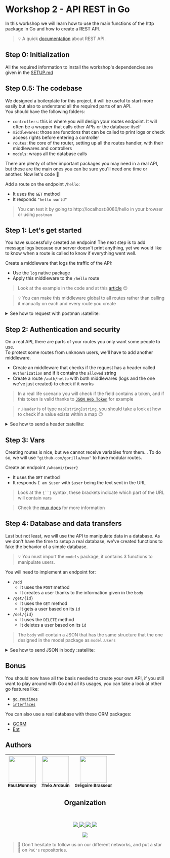 # Workshop 2 - API REST in Go

In this workshop we will learn how to use the main functions of the http package in Go and how to create a REST API.

> :bulb: A quick [documentation](https://www.ibm.com/cloud/learn/rest-apis) about REST API.

## Step 0: Initialization

All the required information to install the workshop's dependencies are given in the [SETUP.md](./SETUP.md)

## Step 0.5: The codebase

We designed a boilerplate for this project, it will be useful to start more easily but also to understand all the required parts of an API.  
You should have the following folders:

- `controllers`: this is where you will design your routes endpoint. It will often be a wrapper that calls other APIs or the database itself
- `middlewares`: those are functions that can be called to print logs or check access rights before entering a controller
- `routes`: the core of the router, setting up all the routes handler, with their middlewares and controllers
- `models`: wraps all the database calls

There are plenty of other important packages you may need in a real API, but these are the main ones you can be sure you'll need one time or another. Now let's code :rocket:

Add a route on the endpoint `/hello`:
- It uses the `GET` method
- It responds `"hello world"`

> You can test it by going to http://localhost:8080/hello in your browser or using `postman`

## Step 1: Let's get started

You have successfully created an endpoint!
The next step is to add message logs because our server doesn't print anything, yet we would like to know when a route is called to know if everything went well.

Create a middleware that logs the traffic of the API:
- Use the `log` native package
- Apply this middleware to the `/hello` route


> Look at the example in the code and at this [article](https://dev.to/karankumarshreds/middlewares-in-go-41j) :wink:

> :bulb: You can make this middleware global to all routes rather than calling it manually on each and every route you create

<details>
  <summary>See how to request with postman :satellite:</summary>

  Enter your URL and the method you wish to use in the titlebar and click `Send`.

  ![Seek](../../.github/go-http/seek.png)

  Then the result (if there is any) will be printed out at the bottom.

  ![Result](../../.github/go-http/result.png)

</details>

## Step 2: Authentication and security

On a real API, there are parts of your routes you only want some people to use.  
To protect some routes from unknown users, we'll have to add another middleware.

- Create an middleware that checks if the request has a header called `Authorization` and if it contains the `allowed` string
- Create a route `/auth/hello` with both middlewares (logs and the one we've just created) to check if it works

> In a real life scenario you will check if the field contains a token, and if this token is valid thanks to [`JSON Web Token`](https://jwt.io/introduction) for example

> `r.Header` is of type `map[string]string`, you should take a look at how to check if a value exists within a map :wink:

<details>

  <summary>See how to send a header :satellite:</summary>

  Go into the 3rd panel, there you will be able to create the headers that you want to send, toggle the checkbox to send them or not.

  ![Header](../../.github/go-http/header.png)

</details>

## Step 3: Vars

Creating routes is nice, but we cannot receive variables from them... To do so, we will use `"github.com/gorilla/mux"` to have modular routes.

Create an endpoint `/whoami/{user}`
- It uses the `GET` method
- It responds `I am $user` with `$user` being the text sent in the URL

> Look at the `{``}` syntax, these brackets indicate which part of the URL will contain vars

> Check the [mux docs](https://github.com/gorilla/mux/blob/master/README.md) for more information

## Step 4: Database and data transfers

Last but not least, we will use the API to manipulate data in a database. As we don't have the time to setup a real database, we've created functions to fake the behavior of a simple database.

> :bulb: You must import the `models` package, it contains 3 functions to manipulate users.

You will need to implement an endpoint for:

- `/add`
  - It uses the `POST` method
  - It creates a user thanks to the information given in the `body`
- `/get/{id}`
  - It uses the `GET` method
  - It gets a user based on its `id`
- `/del/{id}`
  - It uses the `DELETE` method
  - It deletes a user based on its `id`

> The `body` will contain a JSON that has the same structure that the one designed in the model package as `model.Users`

<details>

  <summary>See how to send JSON in body :satellite:</summary>

  Go into the 4th panel and select the `raw` option, then you can write your JSON (you can also copy this one).

  ![Body](../../.github/go-http/body.png)

  </details>

## Bonus

You should now have all the basis needed to create your own API, if you still want to play around with Go and all its usages, you can take a look at other go features like:
- [`go routines`](https://go.dev/tour/concurrency)
- [`interfaces`](https://gobyexample.com/interfaces)

You can also use a real database with these ORM packages:
- [GORM](https://github.com/go-gorm/gorm/)
- [Ent](https://github.com/facebookincubator/ent)

## Authors

| [<img src="https://github.com/PaulMonnery.png?size=85" width=85><br><sub>Paul Monnery</sub>](https://github.com/PaulMonnery) | [<img src="https://github.com/Qwexta.png?size=85" width=85><br><sub>Théo Ardouin</sub>](https://github.com/Qwexta) | [<img src="https://github.com/lerimeur.png?size=85" width=85><br><sub>Grégoire Brasseur</sub>](https://github.com/lerimeur)
| :---: | :---: | :---: |
<h2 align=center>
Organization
</h2>
<br/>
<p align='center'>
    <a href="https://www.linkedin.com/company/pocinnovation/mycompany/">
        <img src="https://img.shields.io/badge/LinkedIn-0077B5?style=for-the-badge&logo=linkedin&logoColor=white">
    </a>
    <a href="https://www.instagram.com/pocinnovation/">
        <img src="https://img.shields.io/badge/Instagram-E4405F?style=for-the-badge&logo=instagram&logoColor=white">
    </a>
    <a href="https://twitter.com/PoCInnovation">
        <img src="https://img.shields.io/badge/Twitter-1DA1F2?style=for-the-badge&logo=twitter&logoColor=white">
    </a>
    <a href="https://discord.com/invite/Yqq2ADGDS7">
        <img src="https://img.shields.io/badge/Discord-7289DA?style=for-the-badge&logo=discord&logoColor=white">
    </a>
</p>
<p align=center>
    <a href="https://www.poc-innovation.fr/">
        <img src="https://img.shields.io/badge/WebSite-1a2b6d?style=for-the-badge&logo=GitHub Sponsors&logoColor=white">
    </a>
</p>

> :rocket: Don't hesitate to follow us on our different networks, and put a star 🌟 on `PoC's` repositories.
